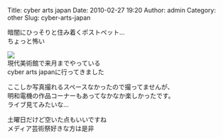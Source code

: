 Title: cyber arts japan
Date: 2010-02-27 19:20
Author: admin
Category: other
Slug: cyber-arts-japan

暗闇にひっそりと住み着くポストペット…  
ちょっと怖い

[![](http://farm5.static.flickr.com/4025/4391186897_832bff0c37_m.jpg)](http://www.flickr.com/photos/46200029@N06/4391186897/)  
現代美術館で来月までやっている  
cyber arts japanに行ってきました

ここしか写真撮れるスペースなかったので撮ってませんが、  
明和電機の作品コーナーもあってなかなか楽しかったです。  
ライブ見てみたいな…

土曜日だけど空いた点もいいですね  
メディア芸術祭好きな方は是非
